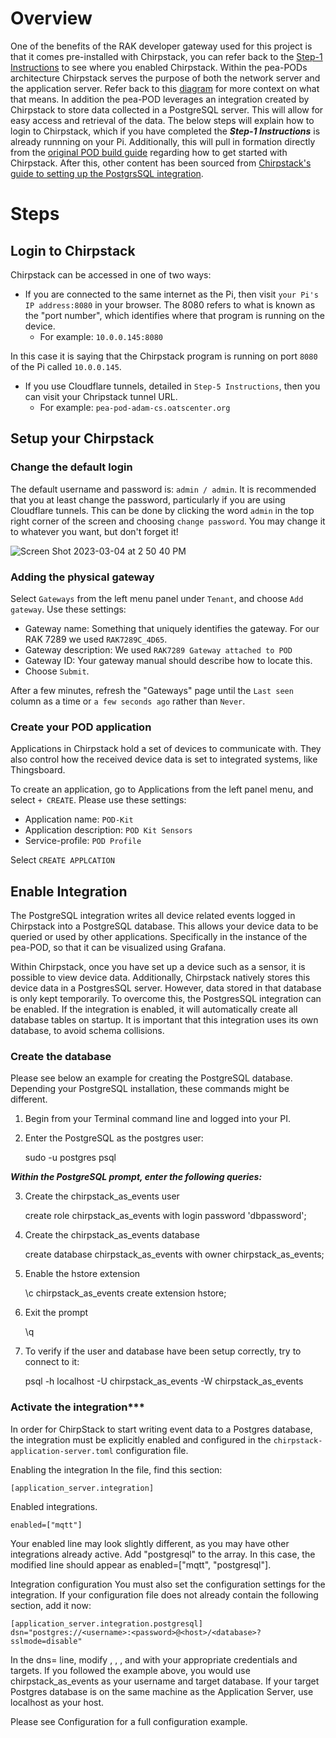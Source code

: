 # **Overview**

One of the benefits of the RAK developer gateway used for this project is that it comes pre-installed with Chirpstack, you can refer back to the [Step-1 Instructions](https://github.com/adamschreck/pea-pod/blob/main/Step-1%20Gateway%20and%20Computer%20Setup/Step-1%20Instructions.md#setup-rak-gateway-channel-plan) to see where you enabled Chirpstack. Within the pea-PODs architecture Chirpstack serves the purpose of both the network server and the application server. Refer back to this [diagram](https://github.com/adamschreck/pea-pod#diagram-describing-pea-pod-architecture) for more context on what that means. In addition the pea-POD leverages an integration created by Chirpstack to store data collected in a PostgreSQL server. This will allow for easy access and retrieval of the data. The below steps will explain how to login to Chirpstack, which if you have completed the ***Step-1 Instructions*** is already runnning on your Pi. Additionally, this will pull in formation directly from the [original POD build guide](https://github.com/oats-center/pod/blob/main/build-guide.md) regarding how to get started with Chirpstack. After this, other content has been sourced from [Chirpstack's guide to setting up the PostgrsSQL integration](https://www.chirpstack.io/application-server/integrations/postgresql/). 

# **Steps**

## Login to Chirpstack

Chirpstack can be accessed in one of two ways:
- If you are connected to the same internet as the Pi, then visit `your Pi's IP address:8080` in your browser. The 8080 refers to what is known as the "port number", which identifies where that program is running on the device.
  - For example: `10.0.0.145:8080`

 In this case it is saying that the Chirpstack program is running on port `8080` of the Pi called `10.0.0.145`.

- If you use Cloudflare tunnels, detailed in `Step-5 Instructions`, then you can visit your Chripstack tunnel URL.
  - For example: `pea-pod-adam-cs.oatscenter.org`

## Setup your Chirpstack

### Change the default login

The default username and password is: `admin / admin`. It is recommended that you at least change the password, particularly if you are using Cloudflare tunnels.
This can be done by clicking the word `admin` in the top right corner of the screen and choosing `change password`.
You may change it to whatever you want, but don't forget it!

![Screen Shot 2023-03-04 at 2 50 40 PM](https://user-images.githubusercontent.com/126691160/222926003-13bd44a7-469f-49a8-9a9a-43f37a55007b.png)

### Adding the physical gateway

Select `Gateways` from the left menu panel under `Tenant`, and choose `Add gateway`.
Use these settings:

- Gateway name: Something that uniquely identifies the gateway. For our RAK 7289 we used `RAK7289C_4D65`.
- Gateway description: We used `RAK7289 Gateway attached to POD`
- Gateway ID: Your gateway manual should describe how to locate this.
- Choose `Submit`.

After a few minutes, refresh the "Gateways" page until the `Last seen` column as a time or `a few seconds ago` rather than `Never`.

### Create your POD application

Applications in Chirpstack hold a set of devices to communicate with.
They also control how the received device data is set to integrated systems, like Thingsboard.

To create an application, go to Applications from the left panel menu, and select `+ CREATE`.
Please use these settings:

- Application name: `POD-Kit`
- Application description: `POD Kit Sensors`
- Service-profile: `POD Profile`

Select `CREATE APPLCATION`

## Enable Integration

The PostgreSQL integration writes all device related events logged in Chirpstack into a PostgreSQL database. This allows your device data to be queried or used by other applications. Specifically in the instance of the pea-POD, so that it can be visualized using Grafana.

Within Chirpstack, once you have set up a device such as a sensor, it is possible to view device data. Additionally, Chirpstack natively stores this device data in a PostgresSQL server. However, data stored in that database is only kept temporarily. To overcome this, the PostgresSQL integration can be enabled. If the integration is enabled, it will automatically create all database tables on startup. It is important that this integration uses its own database, to avoid schema collisions.

### Create the database

Please see below an example for creating the PostgreSQL database. Depending your PostgreSQL installation, these commands might be different.

1. Begin from your Terminal command line and logged into your PI.

2. Enter the PostgreSQL as the postgres user:

    sudo -u postgres psql

***Within the PostgreSQL prompt, enter the following queries:***

3. Create the chirpstack_as_events user

    create role chirpstack_as_events with login password 'dbpassword';

4. Create the chirpstack_as_events database

    create database chirpstack_as_events with owner chirpstack_as_events;

5. Enable the hstore extension

    \c chirpstack_as_events
    create extension hstore;

6. Exit the prompt

    \q

7. To verify if the user and database have been setup correctly, try to connect to it:

    psql -h localhost -U chirpstack_as_events -W chirpstack_as_events

### Activate the integration***

In order for ChirpStack to start writing event data to a Postgres database, the integration must be explicitly enabled and configured in the `chirpstack-application-server.toml` configuration file.

Enabling the integration
In the file, find this section:

    [application_server.integration]

Enabled integrations.

    enabled=["mqtt"]

Your enabled line may look slightly different, as you may have other integrations already active. Add "postgresql" to the array. In this case, the modified line should appear as enabled=["mqtt", "postgresql"].

Integration configuration
You must also set the configuration settings for the integration. If your configuration file does not already contain the following section, add it now:

    [application_server.integration.postgresql]
    dsn="postgres://<username>:<password>@<host>/<database>?sslmode=disable"

In the dns= line, modify <username>, <password>, <host>, and <database> with your appropriate credentials and targets. If you followed the example above, you would use chirpstack_as_events as your username and target database. If your target Postgres database is on the same machine as the Application Server, use localhost as your host.

Please see Configuration for a full configuration example.